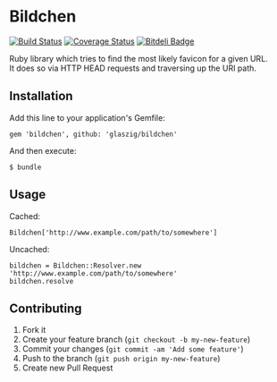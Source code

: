 # Bildchen

[![Build Status](https://travis-ci.org/glaszig/bildchen.png?branch=master)](https://travis-ci.org/glaszig/bildchen)
[![Coverage Status](https://coveralls.io/repos/glaszig/bildchen/badge.png)](https://coveralls.io/r/glaszig/bildchen)
[![Bitdeli Badge](https://d2weczhvl823v0.cloudfront.net/glaszig/bildchen/trend.png)](https://bitdeli.com/free "Bitdeli Badge")

Ruby library which tries to find the most likely favicon for a given URL.  
It does so via HTTP HEAD requests and traversing up the URI path.

## Installation

Add this line to your application's Gemfile:

    gem 'bildchen', github: 'glaszig/bildchen'

And then execute:

    $ bundle

## Usage

Cached:

    Bildchen['http://www.example.com/path/to/somewhere']

Uncached:

    bildchen = Bildchen::Resolver.new 'http://www.example.com/path/to/somewhere'
    bildchen.resolve


## Contributing

1. Fork it
2. Create your feature branch (`git checkout -b my-new-feature`)
3. Commit your changes (`git commit -am 'Add some feature'`)
4. Push to the branch (`git push origin my-new-feature`)
5. Create new Pull Request
